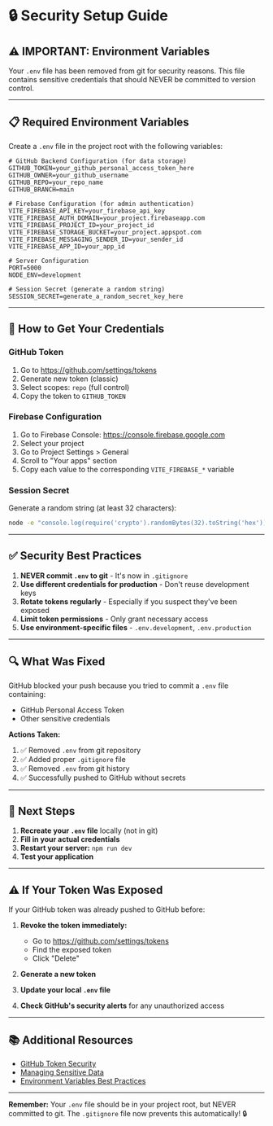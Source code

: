 # 🔒 Security Setup Guide

## ⚠️ IMPORTANT: Environment Variables

Your `.env` file has been removed from git for security reasons. This file contains sensitive credentials that should NEVER be committed to version control.

---

## 📋 Required Environment Variables

Create a `.env` file in the project root with the following variables:

```env
# GitHub Backend Configuration (for data storage)
GITHUB_TOKEN=your_github_personal_access_token_here
GITHUB_OWNER=your_github_username
GITHUB_REPO=your_repo_name
GITHUB_BRANCH=main

# Firebase Configuration (for admin authentication)
VITE_FIREBASE_API_KEY=your_firebase_api_key
VITE_FIREBASE_AUTH_DOMAIN=your_project.firebaseapp.com
VITE_FIREBASE_PROJECT_ID=your_project_id
VITE_FIREBASE_STORAGE_BUCKET=your_project.appspot.com
VITE_FIREBASE_MESSAGING_SENDER_ID=your_sender_id
VITE_FIREBASE_APP_ID=your_app_id

# Server Configuration
PORT=5000
NODE_ENV=development

# Session Secret (generate a random string)
SESSION_SECRET=generate_a_random_secret_key_here
```

---

## 🔑 How to Get Your Credentials

### GitHub Token
1. Go to https://github.com/settings/tokens
2. Generate new token (classic)
3. Select scopes: `repo` (full control)
4. Copy the token to `GITHUB_TOKEN`

### Firebase Configuration
1. Go to Firebase Console: https://console.firebase.google.com
2. Select your project
3. Go to Project Settings > General
4. Scroll to "Your apps" section
5. Copy each value to the corresponding `VITE_FIREBASE_*` variable

### Session Secret
Generate a random string (at least 32 characters):
```bash
node -e "console.log(require('crypto').randomBytes(32).toString('hex'))"
```

---

## ✅ Security Best Practices

1. **NEVER commit `.env` to git** - It's now in `.gitignore`
2. **Use different credentials for production** - Don't reuse development keys
3. **Rotate tokens regularly** - Especially if you suspect they've been exposed
4. **Limit token permissions** - Only grant necessary access
5. **Use environment-specific files** - `.env.development`, `.env.production`

---

## 🔍 What Was Fixed

GitHub blocked your push because you tried to commit a `.env` file containing:
- GitHub Personal Access Token
- Other sensitive credentials

**Actions Taken:**
1. ✅ Removed `.env` from git repository
2. ✅ Added proper `.gitignore` file
3. ✅ Removed `.env` from git history
4. ✅ Successfully pushed to GitHub without secrets

---

## 📝 Next Steps

1. **Recreate your `.env` file** locally (not in git)
2. **Fill in your actual credentials**
3. **Restart your server:** `npm run dev`
4. **Test your application**

---

## ⚠️ If Your Token Was Exposed

If your GitHub token was already pushed to GitHub before:

1. **Revoke the token immediately:**
   - Go to https://github.com/settings/tokens
   - Find the exposed token
   - Click "Delete"

2. **Generate a new token**

3. **Update your local `.env` file**

4. **Check GitHub's security alerts** for any unauthorized access

---

## 📚 Additional Resources

- [GitHub Token Security](https://docs.github.com/en/authentication/keeping-your-account-and-data-secure/creating-a-personal-access-token)
- [Managing Sensitive Data](https://docs.github.com/en/code-security/secret-scanning/about-secret-scanning)
- [Environment Variables Best Practices](https://12factor.net/config)

---

**Remember:** Your `.env` file should be in your project root, but NEVER committed to git. The `.gitignore` file now prevents this automatically! 🔒

